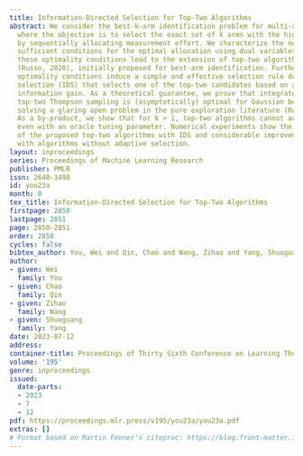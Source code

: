 ```yaml
---
title: Information-Directed Selection for Top-Two Algorithms
abstract: We consider the best-k-arm identification problem for multi-armed bandits,
  where the objective is to select the exact set of k arms with the highest mean rewards
  by sequentially allocating measurement effort. We characterize the necessary and
  sufficient conditions for the optimal allocation using dual variables. Remarkably
  these optimality conditions lead to the extension of top-two algorithm design principle
  (Russo, 2020), initially proposed for best-arm identification. Furthermore, our
  optimality conditions induce a simple and effective selection rule dubbed information-directed
  selection (IDS) that selects one of the top-two candidates based on a measure of
  information gain. As a theoretical guarantee, we prove that integrated with IDS,
  top-two Thompson sampling is (asymptotically) optimal for Gaussian best-arm identification,
  solving a glaring open problem in the pure exploration literature (Russo, 2020).
  As a by-product, we show that for k > 1, top-two algorithms cannot achieve optimality
  even with an oracle tuning parameter. Numerical experiments show the superior performance
  of the proposed top-two algorithms with IDS and considerable improvement compared
  with algorithms without adaptive selection.
layout: inproceedings
series: Proceedings of Machine Learning Research
publisher: PMLR
issn: 2640-3498
id: you23a
month: 0
tex_title: Information-Directed Selection for Top-Two Algorithms
firstpage: 2850
lastpage: 2851
page: 2850-2851
order: 2850
cycles: false
bibtex_author: You, Wei and Qin, Chao and Wang, Zihao and Yang, Shuoguang
author:
- given: Wei
  family: You
- given: Chao
  family: Qin
- given: Zihao
  family: Wang
- given: Shuoguang
  family: Yang
date: 2023-07-12
address: 
container-title: Proceedings of Thirty Sixth Conference on Learning Theory
volume: '195'
genre: inproceedings
issued:
  date-parts:
  - 2023
  - 7
  - 12
pdf: https://proceedings.mlr.press/v195/you23a/you23a.pdf
extras: []
# Format based on Martin Fenner's citeproc: https://blog.front-matter.io/posts/citeproc-yaml-for-bibliographies/
---
```

